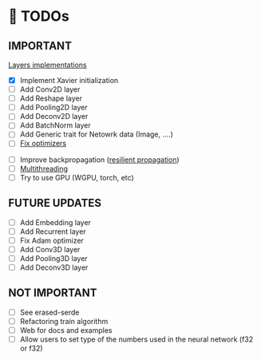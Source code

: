 # 🏁 TODOs

## IMPORTANT

<!--- v0.1.5 LAYERS --->
[Layers implementations](https://leonardoaraujosantos.gitbook.io/artificial-inteligence/machine_learning/deep_learning/)

- [x] Implement Xavier initialization
- [ ] Add Conv2D layer
- [ ] Add Reshape layer
- [ ] Add Pooling2D layer
- [ ] Add Deconv2D layer
- [ ] Add BatchNorm layer
- [ ] Add Generic trait for Netowrk data (Image, ....)
- [ ] [Fix optimizers](https://medium.com/analytics-vidhya/a-complete-guide-to-adam-and-rmsprop-optimizer-75f4502d83be)

<!--- v0.2.0 OPTIMIZATIONS --->
- [ ] Improve backpropagation ([resilient propagation](https://medium.com/@Ahmad_AM0/resilient-propagation-e76b569beea2))
- [ ] [Multithreading](https://www.heatonresearch.com/encog/mprop/compare.html)
- [ ] Try to use GPU (WGPU, torch, etc)

## FUTURE UPDATES

- [ ] Add Embedding layer
- [ ] Add Recurrent layer
- [ ] Fix Adam optimizer
- [ ] Add Conv3D layer
- [ ] Add Pooling3D layer
- [ ] Add Deconv3D layer

## NOT IMPORTANT

- [ ] See erased-serde
- [ ] Refactoring train algorithm
- [ ] Web for docs and examples
- [ ] Allow users to set type of the numbers used in the neural network (f32 or f32)
